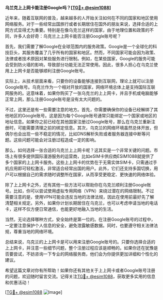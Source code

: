 **乌兰克上上网卡能注册Google吗？[[TG💪+ @esim1088](https://t.me/s/esim1088)]**

近年来，随着互联网的普及，越来越多的人开始关注如何在不同的国家和地区使用网络服务。对于一些经常出国旅行或者长期居住在国外的朋友来说，选择合适的上网方式显得尤为重要。特别是在像乌克兰这样的国家，由于地理位置和政策的不同，许多人会好奇：乌克兰上上网卡能否注册Google账号呢？

首先，我们需要了解Google在全球范围内的服务政策。Google是一个全球化的科技巨头，其服务覆盖了几乎所有的国家和地区。然而，不同国家可能会因为政策、法律或者技术原因对某些服务进行限制。例如，在某些国家，Google的服务可能会受到防火墙的影响，导致部分功能无法正常使用。因此，很多人担心在乌克兰使用上上网卡是否能够顺利注册Google账号。

实际上，从技术层面来看，只要你的设备能够连接到互联网，理论上就可以注册Google账号。乌克兰作为一个相对开放的国家，网络环境总体上是支持国际互联网服务的。这意味着，如果你购买了一张乌克兰的上上网卡，并且手机或电脑能够正常上网，那么注册Google账号是没有太大问题的。

不过，这里还是有一些需要注意的地方。首先，你需要确保你的设备已经解绑了其他地区的Google账号。这是因为每个Google账号通常只能绑定一个国家或地区的地址信息。如果你之前已经在其他国家注册过Google账号，那么在乌克兰重新注册时，可能需要清理之前的绑定信息。其次，乌克兰的网络环境虽然总体开放，但偶尔也会出现一些不稳定的情况，比如DNS解析失败或者服务器连接中断等问题。这些问题可能会对注册过程造成一定的影响。

那么，如何选择一张合适的乌克兰上上网卡呢？这其实是一个非常关键的问题。市场上有很多提供国际漫游服务的运营商，比如eSIM卡供应商ESIM1088就提供了多个国家的上上网卡服务。这些上上网卡的优势在于无需实体SIM卡，只需通过手机应用即可轻松激活，非常适合经常出国的用户。此外，它们还支持多国切换，用户可以根据自己的需求随时调整所在国家，从而享受更稳定、更快速的网络体验。

除了上上网卡之外，还有其他一些方法可以帮助你在乌克兰顺利注册Google账号。比如，你可以尝试使用虚拟专用网络（VPN）来绕过潜在的网络限制。不过需要注意的是，使用VPN可能会违反当地的法律法规，因此在使用前最好先了解清楚相关规定。另外，如果你计划长期居住在乌克兰，也可以考虑申请当地的电话卡，这样不仅方便日常通信，也能更好地融入当地的生活。

当然，无论选择哪种方式，安全始终是第一位的。在注册Google账号的过程中，一定要注意保护个人信息的安全，避免泄露敏感数据。同时，也要遵守相关法律法规，尊重当地的网络环境。

总结来说，乌克兰的上上网卡是可以用来注册Google账号的。只要你选择合适的上上网卡，并注意一些细节问题，整个注册过程应该是顺畅的。如果你还在犹豫是否要尝试，不妨咨询一下专业的网络服务商，他们会为你提供更加详细和个性化的建议。

希望这篇文章对你有所帮助！如果你还有其他关于上上网卡或者Google账号注册的问题，欢迎随时留言交流。记得关注[TG💪+ @esim1088](https://t.me/s/esim1088)，获取更多实用的信息和优惠活动！

[[TG💪+ @esim1088](https://t.me/s/esim1088) ![Image](https://i.postimg.cc/4NQfJmqS/Snipaste-2025-05-13-00-14-12.png)]